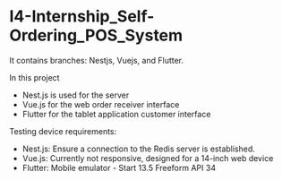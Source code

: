 # I4-Internship_Self-Ordering_POS_System


It contains branches: Nestjs, Vuejs, and Flutter.

In this project
  - Nest.js is used for the server
  - Vue.js for the web order receiver interface
  - Flutter for the tablet application customer interface

Testing device requirements:
  - Nest.js: Ensure a connection to the Redis server is established.
  - Vue.js: Currently not responsive, designed for a 14-inch web device
  - Flutter: Mobile emulator - Start 13.5 Freeform API 34
    
